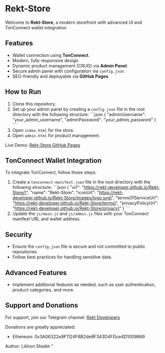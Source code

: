 # Rekt-Store

Welcome to **Rekt-Store**, a modern storefront with advanced UI and TonConnect wallet integration.

## Features
- Wallet connection using **TonConnect**.
- Modern, fully responsive design.
- Dynamic product management (CRUD) via **Admin Panel**.
- Secure admin panel with configuration via `config.json`.
- SEO-friendly and deployable via **GitHub Pages**.

## How to Run
1. Clone this repository.
2. Set up your admin panel by creating a `config.json` file in the root directory with the following structure:
\```json
{
  \"adminUsername\": \"your_admin_username\",
  \"adminPassword\": \"your_admin_password\"
}
\```
3. Open `index.html` for the store.
4. Open `admin.html` for product management.

Live Demo: [Rekt-Store GitHub Pages](https://rekt-developer.github.io/Rekt-Store/)

## TonConnect Wallet Integration
To integrate TonConnect, follow these steps:
1. Create a `tonconnect-manifest.json` file in the root directory with the following structure:
\```json
{
  \"url\": \"https://rekt-developer.github.io/Rekt-Store/\",
  \"name\": \"Rekt-Store\",
  \"iconUrl\": \"https://rekt-developer.github.io/Rekt-Store/images/logo.svg\",
  \"termsOfServiceUrl\": \"https://rekt-developer.github.io/Rekt-Store/terms\",
  \"privacyPolicyUrl\": \"https://rekt-developer.github.io/Rekt-Store/privacy\"
}
\```
2. Update the `js/main.js` and `js/admin.js` files with your TonConnect manifest URL and wallet address.

## Security
- Ensure the `config.json` file is secure and not committed to public repositories.
- Follow best practices for handling sensitive data.

## Advanced Features
- Implement additional features as needed, such as user authentication, product categories, and more.

## Support and Donations
For support, join our Telegram channel: [Rekt Developers](https://t.me/RektDevelopers)

Donations are greatly appreciated:
- Ethereum: 0x3A06322e9F1124F6B2de8F343D4FDce4D1009869

Author: Likhon Sheikh
"
